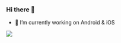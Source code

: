 ### Hi there 👋
- 🔭 I’m currently working on Android & iOS

![](https://github-profile-trophy.vercel.app/?username=narakai)

